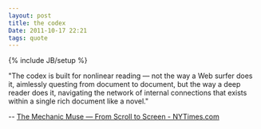 ```yaml
---
layout: post
title: the codex
Date: 2011-10-17 22:21
tags: quote
---
```

{% include JB/setup %} 

"The codex is built for nonlinear reading — not the way a Web surfer does it,
aimlessly questing from document to document, but the way a deep reader does
it, navigating the network of internal connections that exists within a single
rich document like a novel."

-- [The Mechanic Muse — From Scroll to Screen - NYTimes.com](http://www.nytimes.com/2011/09/04/books/review/the-mechanic-muse-from-scroll-to-screen.html?nl=books&emc=booksupdateemb4&pagewanted=print)
